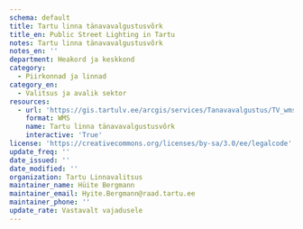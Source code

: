 ```yaml
---
schema: default
title: Tartu linna tänavavalgustusvõrk
title_en: Public Street Lighting in Tartu
notes: Tartu linna tänavavalgustusvõrk
notes_en: ''
department: Heakord ja keskkond
category:
  - Piirkonnad ja linnad
category_en:
  - Valitsus ja avalik sektor
resources:
  - url: 'https://gis.tartulv.ee/arcgis/services/Tanavavalgustus/TV_wms/MapServer/WmsServer?version=1.3.0'
    format: WMS
    name: Tartu linna tänavavalgustusvõrk
    interactive: 'True'
license: 'https://creativecommons.org/licenses/by-sa/3.0/ee/legalcode'
update_freq: ''
date_issued: ''
date_modified: ''
organization: Tartu Linnavalitsus
maintainer_name: Hüite Bergmann
maintainer_email: Hyite.Bergmann@raad.tartu.ee
maintainer_phone: ''
update_rate: Vastavalt vajadusele
---
```

